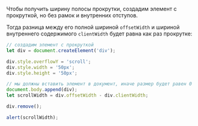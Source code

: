 Чтобы получить ширину полосы прокрутки, создадим элемент с прокруткой, но без рамок и внутренних отступов.

Тогда разница между его полной шириной `offsetWidth` и шириной внутреннего содержимого `clientWidth` будет равна как раз прокрутке:

```js run
// создадим элемент с прокруткой
let div = document.createElement('div');

div.style.overflowY = 'scroll';
div.style.width = '50px';
div.style.height = '50px';

// мы должны вставить элемент в документ, иначе размер будет равен 0
document.body.append(div);
let scrollWidth = div.offsetWidth - div.clientWidth;

div.remove();

alert(scrollWidth);
```
